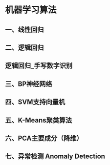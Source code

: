 # 机器学习算法
## 一、线性回归
## 二、逻辑回归
## 逻辑回归_手写数字识别
## 三、BP神经网络
## 四、SVM支持向量机
## 五、K-Means聚类算法
## 六、PCA主要成分（降维）
## 七、异常检测 Anomaly Detection
